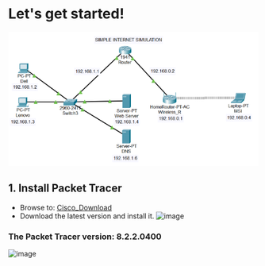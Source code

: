 # Let's get started!
![image](https://github.com/SirJosh-i/Simple-Internet-Simulation-using-Packet-Tracer/blob/master/Screenshots/Simple%20Internet%20-%20Cisco%20Model%20-%20Resized.png)
## 1. Install Packet Tracer
- Browse to: [Cisco_Download](https://www.computernetworkingnotes.com/ccna-study-guide/download-packet-tracer-for-windows-and-linux.html)
- Download the latest version and install it.
  ![image](https://github.com/SirJosh-i/Simple-Internet-Simulation-using-Packet-Tracer/assets/69949528/f02d720e-2b28-4fda-9a30-ace28bc0d47b)
  
### The Packet Tracer version: 8.2.2.0400
![image](https://github.com/SirJosh-i/Simple-Internet-Simulation-using-Packet-Tracer/assets/69949528/6211341c-f73d-416a-a9c5-23e96f0cced1)

